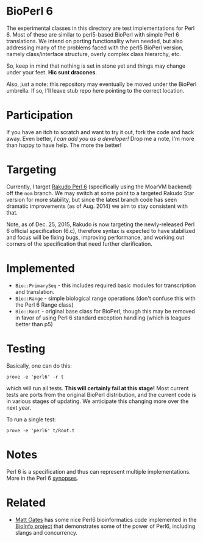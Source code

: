 # BioPerl 6

The experimental classes in this directory are test implementations for Perl 6.
Most of these are similar to perl5-based BioPerl with simple Perl 6
translations. We intend on porting functionality when needed, but also
addressing many of the problems faced with the perl5 BioPerl version, namely
class/interface structure, overly complex class hierarchy, etc.  

So, keep in mind that nothing is set in stone yet and things may change under
your feet. **Hic sunt dracones**.

Also, just a note: this repository may eventually be moved under the BioPerl
umbrella.  If so, I'll leave stub repo here pointing to the correct location.

# Participation

If you have an itch to scratch and want to try it out, fork the code and hack
away. Even better, *I can add you as a developer!*  Drop me a note, I'm more than
happy to have help.  The more the better!

# Targeting

Currently, I target [Rakudo Perl 6](https://github.com/rakudo/rakudo)
(specifically using the MoarVM backend) off the `nom` branch. We may switch at
some point to a targeted Rakudo Star version for more stability, but since the
latest branch code has seen dramatic improvements (as of Aug. 2014) we aim to
stay consistent with that.  

Note, as of Dec. 25, 2015, Rakudo is now targeting the newly-released Perl 6
official specification (6.c), therefore syntax is expected to have stabilized
and focus will be fixing bugs, improving performance, and working out corners of
the specification that need further clarification.

# Implemented

* `Bio::PrimarySeq` - this includes required basic modules for transcription and
  translation.
* `Bio::Range` - simple biological range operations (don't confuse this with the
  Perl 6 Range class)
* `Bio::Root` - original base class for BioPerl, though this may be removed in
  favor of using Perl 6 standard exception handling (which is leagues better
  than p5)

# Testing

Basically, one can do this:

```
prove -e 'perl6' -r t
```

which will run all tests. **This will certainly fail at this stage!** Most
current tests are ports from the original BioPerl distribution, and the current
code is in various stages of updating. We anticipate this changing more over
the next year.

To run a single test:

```
prove -e 'perl6' t/Root.t
```

# Notes

Perl 6 is a specification and thus can represent multiple implementations. More
in the Perl 6 [synopses](http://design.perl6.org/).

# Related

* [Matt Oates](http://blog.mattoates.co.uk) has some nice Perl6 bioinformatics code implemented in the [BioInfo project](https://github.com/MattOates/BioInfo) that demonstrates some of the power of Perl6, including slangs and concurrency.  
